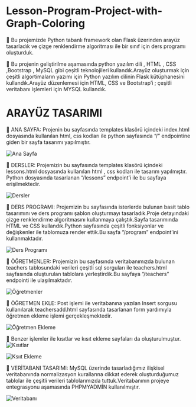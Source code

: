 # Lesson-Program-Project-with-Graph-Coloring
	Bu projemizde Python tabanlı framework olan Flask üzerinden arayüz tasarladık ve çizge renklendirme algoritması ile bir sınıf için ders programı oluşturduk.

	Bu projenin geliştirilme aşamasında python yazılım dili , HTML , CSS ,Bootstrap , MySQL gibi çeşitli teknolojileri kullandık.Arayüz oluşturmak için çeşitli algortimaların yazımı için Python yazılım dilinin Flask kütüphanesini kullandık.Arayüz düzenlemesi için HTML, CSS ve Bootstrap’i ; çeşitli veritabanı işlemleri için MYSQL kullandık.

#	ARAYÜZ TASARIMI

	ANA SAYFA: Projenin bu sayfasında templates klasörü içindeki index.html dosyasında kullanılan html, css kodları ile python sayfasında “/” endpointine giden bir sayfa tasarımı yapılmıştır.

![Ana Sayfa](https://github.com/AliEmirTuran/Lesson-Program-Project-with-Graph-Coloring/assets/89272211/976d78d1-832e-4355-b931-ed8a1631b0fd)

	DERSLER: Projemizin bu sayfasında templates klasörü içindeki lessons.html dosyasında kullanılan html , css kodları ile tasarım yapılmıştır. Python dosyasında tasarlanan “/lessons” endpoint’i ile bu sayfaya erişilmektedir.

![Dersler](https://github.com/AliEmirTuran/Lesson-Program-Project-with-Graph-Coloring/assets/89272211/8ef7f29c-e82a-47a4-9e1e-8b0e1a811d0e)
 
	DERS PROGRAMI: Projemizin bu sayfasında isterlerde bulunan basit tablo tasarımını ve ders programı şablon oluşturmayı tasarladık.Proje detayındaki çizge renklendirme algoritmasını kullanmaya çalıştık.Sayfa tasarımında HTML ve CSS kullandık.Python sayfasında çeşitli fonksiyonlar ve değişkenler ile tablomuza render ettik.Bu sayfa “/program” endpoint’ini kullanmaktadır.

![Ders Programı](https://github.com/AliEmirTuran/Lesson-Program-Project-with-Graph-Coloring/assets/89272211/42afc14d-73bb-47fc-aa48-8f30a81f4328)
 
	ÖĞRETMENLER: Projemizin bu sayfasında veritabanımızda bulunan teachers tablosundaki verileri çeşitli sql sorguları ile teachers.html sayfasında oluşturulan tablolara yerleştirdik.Bu sayfaya “/teachers” endpointi ile ulaşılmaktadır.

 ![Öğretmenler](https://github.com/AliEmirTuran/Lesson-Program-Project-with-Graph-Coloring/assets/89272211/c7bcbb14-79aa-435b-9907-5621f9bd4e7d)

	ÖĞRETMEN EKLE: Post işlemi ile veritabanına yazılan Insert sorgusu kullanılarak teachersadd.html sayfasında tasarlanan form yardımıyla öğretmen ekleme işlemi gerçekleşmektedir.

 ![Öğretmen Ekleme](https://github.com/AliEmirTuran/Lesson-Program-Project-with-Graph-Coloring/assets/89272211/68d3e035-9bcf-48ba-88a6-6d0ee9d077ba)

	Benzer işlemler ile kısıtlar ve kısıt ekleme sayfaları da oluşturulmuştur.
![Kısıtlar](https://github.com/AliEmirTuran/Lesson-Program-Project-with-Graph-Coloring/assets/89272211/c9b692f9-07b2-4426-8386-f71676035a5f)

![Ksııt Ekleme](https://github.com/AliEmirTuran/Lesson-Program-Project-with-Graph-Coloring/assets/89272211/84f39024-1a54-4bac-935b-15cd87a09523)
 

 
	VERİTABANI TASARIMI: MySQL üzerinde tasarladığımız ilişkisel veritabanında normalizasyon kurallarına dikkat ederek oluşturduğumuz tablolar ile çeşitli verileri tablolarımızda tuttuk.Veritabanının projeye entegrasyonu aşamasında PHPMYADMİN kullanılmıştır.

![Veritabanı](https://github.com/AliEmirTuran/Lesson-Program-Project-with-Graph-Coloring/assets/89272211/23d63489-5243-4630-b47f-7dcf43f0c96d)

 
